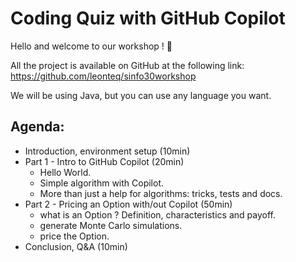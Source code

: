 # Coding Quiz with GitHub Copilot

Hello and welcome to our workshop ! :wave:

All the project is available on GitHub at the following link:
https://github.com/leonteq/sinfo30workshop

We will be using Java, but you can use any language you want.


## Agenda:
- Introduction, environment setup (10min)
- Part 1 - Intro to GitHub Copilot (20min)
  - Hello World.
  - Simple algorithm with Copilot.
  - More than just a help for algorithms: tricks, tests and docs.
- Part 2 - Pricing an Option with/out Copilot (50min)
  - what is an Option ? Definition, characteristics and payoff.
  - generate Monte Carlo simulations.
  - price the Option.
- Conclusion, Q&A (10min)